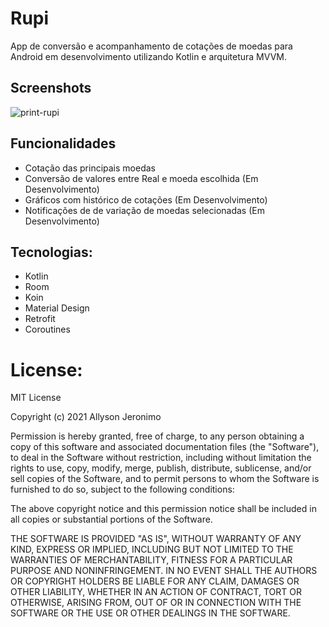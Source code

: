 # Rupi

App de conversão e acompanhamento de cotações de moedas para Android em desenvolvimento utilizando Kotlin e arquitetura MVVM.

## Screenshots

![print-rupi](https://user-images.githubusercontent.com/32485354/104793364-f606c000-5780-11eb-9674-5b98f5928638.png)

## Funcionalidades

- Cotação das principais moedas
- Conversão de valores entre Real e moeda escolhida (Em Desenvolvimento)
- Gráficos com histórico de cotações (Em Desenvolvimento)
- Notificações de de variação de moedas selecionadas (Em Desenvolvimento)

## Tecnologias:

- Kotlin
- Room
- Koin
- Material Design
- Retrofit
- Coroutines

# License:

MIT License

Copyright (c) 2021 Allyson Jeronimo

Permission is hereby granted, free of charge, to any person obtaining a copy
of this software and associated documentation files (the "Software"), to deal
in the Software without restriction, including without limitation the rights
to use, copy, modify, merge, publish, distribute, sublicense, and/or sell
copies of the Software, and to permit persons to whom the Software is
furnished to do so, subject to the following conditions:

The above copyright notice and this permission notice shall be included in all
copies or substantial portions of the Software.

THE SOFTWARE IS PROVIDED "AS IS", WITHOUT WARRANTY OF ANY KIND, EXPRESS OR
IMPLIED, INCLUDING BUT NOT LIMITED TO THE WARRANTIES OF MERCHANTABILITY,
FITNESS FOR A PARTICULAR PURPOSE AND NONINFRINGEMENT. IN NO EVENT SHALL THE
AUTHORS OR COPYRIGHT HOLDERS BE LIABLE FOR ANY CLAIM, DAMAGES OR OTHER
LIABILITY, WHETHER IN AN ACTION OF CONTRACT, TORT OR OTHERWISE, ARISING FROM,
OUT OF OR IN CONNECTION WITH THE SOFTWARE OR THE USE OR OTHER DEALINGS IN THE
SOFTWARE.




